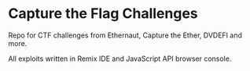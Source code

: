 # Capture the Flag Challenges 
Repo for CTF challenges from Ethernaut, Capture the Ether, DVDEFI and more.

All exploits written in Remix IDE and JavaScript API browser console.
